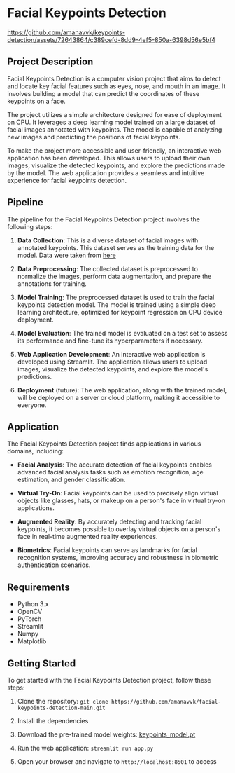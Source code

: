 # Facial Keypoints Detection

https://github.com/amanavvk/keypoints-detection/assets/72643864/c389cefd-8dd9-4ef5-850a-6398d56e5bf4



## Project Description

Facial Keypoints Detection is a computer vision project that aims to detect and locate key facial features such as eyes, nose, and mouth in an image. It involves building a model that can predict the coordinates of these keypoints on a face.

The project utilizes a simple architecture designed for ease of deployment on CPU. It leverages a deep learning model trained on a large dataset of facial images annotated with keypoints. The model is capable of analyzing new images and predicting the positions of facial keypoints.

To make the project more accessible and user-friendly, an interactive web application has been developed. This allows users to upload their own images, visualize the detected keypoints, and explore the predictions made by the model. The web application provides a seamless and intuitive experience for facial keypoints detection.

## Pipeline

The pipeline for the Facial Keypoints Detection project involves the following steps:

1. **Data Collection**: This is a diverse dataset of facial images with annotated keypoints. This dataset serves as the training data for the model. Data were taken from [here](https://github.com/udacity/P1_Facial_Keypoints/tree/master/data)

2. **Data Preprocessing**: The collected dataset is preprocessed to normalize the images, perform data augmentation, and prepare the annotations for training.

3. **Model Training**: The preprocessed dataset is used to train the facial keypoints detection model. The model is trained using a simple deep learning architecture, optimized for keypoint regression on CPU device deployment.

4. **Model Evaluation**: The trained model is evaluated on a test set to assess its performance and fine-tune its hyperparameters if necessary.

5. **Web Application Development**: An interactive web application is developed using Streamlit. The application allows users to upload images, visualize the detected keypoints, and explore the model's predictions.

6. **Deployment** (future): The web application, along with the trained model, will be deployed on a server or cloud platform, making it accessible to everyone.

## Application

The Facial Keypoints Detection project finds applications in various domains, including:

- **Facial Analysis**: The accurate detection of facial keypoints enables advanced facial analysis tasks such as emotion recognition, age estimation, and gender classification.

- **Virtual Try-On**: Facial keypoints can be used to precisely align virtual objects like glasses, hats, or makeup on a person's face in virtual try-on applications.

- **Augmented Reality**: By accurately detecting and tracking facial keypoints, it becomes possible to overlay virtual objects on a person's face in real-time augmented reality experiences.

- **Biometrics**: Facial keypoints can serve as landmarks for facial recognition systems, improving accuracy and robustness in biometric authentication scenarios.

## Requirements

- Python 3.x
- OpenCV
- PyTorch
- Streamlit
- Numpy
- Matplotlib

## Getting Started

To get started with the Facial Keypoints Detection project, follow these steps:

1. Clone the repository: `git clone https://github.com/amanavvk/facial-keypoints-detection-main.git`

2. Install the dependencies

3. Download the pre-trained model weights: [keypoints_model.pt](https://drive.google.com/file/d/1YwcuOcXrWwDjbttLwho6o2O8nphoBdgI/view?usp=sharing)

4. Run the web application: `streamlit run app.py`

5. Open your browser and navigate to `http://localhost:8501` to access
